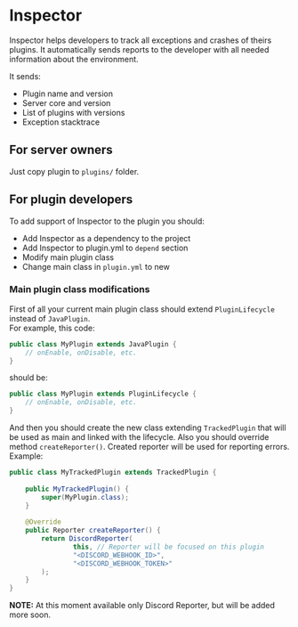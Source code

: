 # Inspector

Inspector helps developers to track all exceptions and crashes of theirs plugins.
It automatically sends reports to the developer with all needed information about the environment.

It sends:
- Plugin name and version
- Server core and version
- List of plugins with versions
- Exception stacktrace

## For server owners
Just copy plugin to `plugins/` folder.

## For plugin developers

To add support of Inspector to the plugin you should:
- Add Inspector as a dependency to the project
- Add Inspector to plugin.yml to `depend` section
- Modify main plugin class
- Change main class in `plugin.yml` to new

### Main plugin class modifications

First of all your current main plugin class should extend `PluginLifecycle` instead of `JavaPlugin`.  
For example, this code:
```java
public class MyPlugin extends JavaPlugin {
    // onEnable, onDisable, etc.
}
```
should be:
```java
public class MyPlugin extends PluginLifecycle {
    // onEnable, onDisable, etc.
}
```

And then you should create the new class extending `TrackedPlugin` that will be used as main and linked with the lifecycle.
Also you should override method `createReporter()`. Created reporter will be used for reporting errors.  
Example:
```java
public class MyTrackedPlugin extends TrackedPlugin {
    
    public MyTrackedPlugin() {
        super(MyPlugin.class);
    }
    
    @Override
    public Reporter createReporter() {
        return DiscordReporter(
                this, // Reporter will be focused on this plugin
                "<DISCORD_WEBHOOK_ID>",
                "<DISCORD_WEBHOOK_TOKEN>"
        );
    }
}
```

  **NOTE:** At this moment available only Discord Reporter, but will be added more soon.
